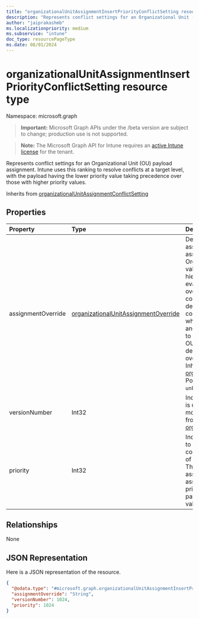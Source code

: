 ```yaml
---
title: "organizationalUnitAssignmentInsertPriorityConflictSetting resource type"
description: "Represents conflict settings for an Organizational Unit (OU) payload assignment. Intune uses this ranking to resolve conflicts at a target level, with the payload having the lower priority value taking precedence over those with higher priority values."
author: "jaiprakashmb"
ms.localizationpriority: medium
ms.subservice: "intune"
doc_type: resourcePageType
ms.date: 08/01/2024
---
```


# organizationalUnitAssignmentInsertPriorityConflictSetting resource type

Namespace: microsoft.graph

> **Important:** Microsoft Graph APIs under the /beta version are subject to change; production use is not supported.

> **Note:** The Microsoft Graph API for Intune requires an [active Intune license](https://go.microsoft.com/fwlink/?linkid=839381) for the tenant.

Represents conflict settings for an Organizational Unit (OU) payload assignment. Intune uses this ranking to resolve conflicts at a target level, with the payload having the lower priority value taking precedence over those with higher priority values.


Inherits from [organizationalUnitAssignmentConflictSetting](../resources/intune-deviceconfig-organizationalunitassignmentconflictsetting.md)

## Properties
|Property|Type|Description|
|:---|:---|:---|
|assignmentOverride|[organizationalUnitAssignmentOverride](../resources/intune-deviceconfig-organizationalunitassignmentoverride.md)|Default is allowed. Indicates if a payload assignment can override the inherited assignments from ancestors in an Organizational Unit (OU) lineage. Possible values are allowed and denied. At a particular hierarchy depth, relative rank order is evaluated first to determine the winner. The override setting is used only to resolve conflicts between ancestors and descendants in a hierarchy. For example, consider a hierarchy with OU1 and OU2, where OU1 is the parent of OU2. If both OU1 and OU2 have allowed, the payload assigned to OU2 can override the payload assigned to OU1. However, if either OU1 or OU2 has denied, the payload assigned to OU1 will override the payload assigned to OU2. Inherited from [organizationalUnitAssignmentConflictSetting](../resources/intune-deviceconfig-organizationalunitassignmentconflictsetting.md). Possible values are: `allowed`, `denied`, `unknown`, `unknownFutureValue`.|
|versionNumber|Int32|Indicates the version of the ConflictSetting. It is updated whenever a conflict setting is modified. Valid values 0 to 5000 Inherited from [organizationalUnitAssignmentConflictSetting](../resources/intune-deviceconfig-organizationalunitassignmentconflictsetting.md)|
|priority|Int32|Indicates the priority of a payload assigned to an OU, conflict area, and override combination. A conflict area is a combination of a management area and platform type. This denotes the relative priority of assignments, with lower-priority assignments having higher priority. The priority is used to resolve conflicts for payloads within the same conflict area. Valid values 1 to 5000|

## Relationships
None

## JSON Representation
Here is a JSON representation of the resource.
<!-- {
  "blockType": "resource",
  "@odata.type": "microsoft.graph.organizationalUnitAssignmentInsertPriorityConflictSetting"
}
-->
``` json
{
  "@odata.type": "#microsoft.graph.organizationalUnitAssignmentInsertPriorityConflictSetting",
  "assignmentOverride": "String",
  "versionNumber": 1024,
  "priority": 1024
}
```
